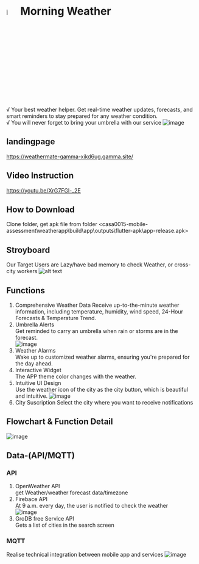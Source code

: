 # <img src="https://github.com/zczqxc5/casa0015-mobile-assessment/blob/main/Resourses/Untitled-1.png" width=6% height=6%> Morning Weather
√ Your best weather helper. Get real-time weather updates, forecasts, and smart reminders to stay prepared for any weather condition.  
√ You will never forget to bring your umbrella with our service
![image](https://github.com/zczqxc5/casa0015-mobile-assessment/assets/146037962/69e7a35b-3c69-44e2-a63c-d7b1b99dc97a)

## landingpage
[https://weathermate-gamma-xikd6ug.gamma.site/  ](https://zczqxc5.github.io/casa0015-mobile-assessment/landing_page/gesapp)

## Video Instruction
https://youtu.be/XrG7FGl-_2E

## How to Download
Clone folder, get apk file from folder <casa0015-mobile-assessment\weatherapp\build\app\outputs\flutter-apk\app-release.apk>

## Stroyboard
Our Target Users are Lazy/have bad memory to check Weather, or cross-city workers
![alt text](https://github.com/zczqxc5/casa0015-mobile-assessment/blob/main/Resourses/storyboard.jpg)



## Functions
1. Comprehensive Weather Data
   Receive up-to-the-minute weather information, including temperature, humidity, wind speed, 24-Hour Forecasts & Temperature Trend.
2. Umbrella Alerts  
   Get reminded to carry an umbrella when rain or storms are in the forecast.  
   ![image](https://github.com/zczqxc5/casa0015-mobile-assessment/assets/146037962/124f1445-d2fb-47b6-892f-4c8dfde1e652)
3. Weather Alarms  
   Wake up to customized weather alarms, ensuring you're prepared for the day ahead.  
4. Interactive Widget  
   The APP theme color changes with the weather.  
5. Intuitive UI Design  
   Use the weather icon of the city as the city button, which is beautiful and intuitive.
   ![image](https://github.com/zczqxc5/casa0015-mobile-assessment/assets/146037962/e8f09b4d-02c1-49e1-b8cd-61e21549b32c)
6. City Suscription
   Select the city where you want to receive notifications

## Flowchart & Function Detail
![image](https://github.com/zczqxc5/casa0015-mobile-assessment/assets/146037962/62595764-ffe1-429d-8f3d-5b5afdfb3024)

## Data-(API/MQTT)
### API
1. OpenWeather API  
   get Weather/weather forecast data/timezone  
3. Firebace API  
   At 9 a.m. every day, the user is notified to check the weather  
   ![image](https://github.com/zczqxc5/casa0015-mobile-assessment/assets/146037962/b678f608-e62a-498b-ba46-3d37097757e6)
5. GroDB free Service API  
   Gets a list of cities in the search screen  

### MQTT
Realise technical integration between mobile app and services
![image](https://github.com/zczqxc5/casa0015-mobile-assessment/assets/146037962/dbbb1864-bc6e-4821-a744-e88b9fa3f7c5)

